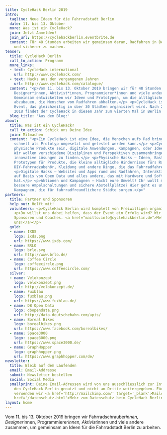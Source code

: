 ```yaml
---
title: CycleHack Berlin 2019
intro:
  tagline: Neue Ideen für die Fahrradstadt Berlin
  date: 11. bis 13. Oktober
  more: Was ist ein CycleHack?
  join: Jetzt Anmelden!
  join_url: https://cyclehackberlin.eventbrite.de
  content: Für 48 Stunden arbeiten wir gemeinsam daran, Radfahren in Berlin besser
    und sicherer zu machen.
teaser:
  title: CycleHack Berlin
  call_to_action: Programm
  more_links:
  - text: CycleHack international
    url: http://www.cyclehack.com/
  - text: Hacks aus den vergangenen Jahren
    url: http://www.cyclehack.com/catalogue/
  content: "<p>Vom 11. bis 13. Oktober 2019 bringen wir für 48 Stunden Fahrradschrauber*innen,
    Designer*innen, Aktivist*innen, Programmierer*innen und viele andere zusammen.
    Gemeinsam entwickelten wir Ideen und Prototypen, um die alltäglichen Hindernisse
    abzubauen, die Menschen vom Radfahren abhalten.</p> <p>CycleHack ist ein globales
    Event, das gleichzeitig in über 30 Städten organisiert wird. Nach 2016, 2017 und
    2018 findet der CycleHack in diesem Jahr zum vierten Mal in Berlin statt.</p>"
  blog_title: 'Aus dem Blog:'
about:
  title: Was ist ein CycleHack?
  call_to_action: Schick uns Deine Idee
  join: Mitmachen
  content: "<p>Ein CycleHack ist eine Idee, die Menschen aufs Rad bringen soll und
    schnell als Prototyp umgesetzt und getestet werden kann.</p> <p>CycleHacks können
    physische Produkte sein, digitale Anwendungen, Kampagnen, oder Ideen zur Fahrradinfrastruktur.
    Wir wollen verschiedene Disziplinen und Perspektiven zusammenbringen, um gemeinsam
    innovative Lösungen zu finden.</p> <p>Physische Hacks – Ideen, Basteleien und
    Prototypen für Produkte, die kleine alltägliche Hindernisse fürs Radfahren abbauen:
    DIY-Fahrradzubehör, Kleidung und andere Dinge, die das Fahrradfahren besser machen.</p>
    <p>Digitale Hacks – Websites und Apps rund ums Radfahren, Interaktive Visualisierungen
    auf Basis von Open Data und alles andere, das mit Hardware und Software zu tun
    hat.</p> <p>Aktionen und Kampagnen – Hackt eure Umwelt! Ihr wollt mehr Fahrradwege,
    bessere Ampelschaltungen und sichere Abstellplätze? Hier geht es um Aktionen und
    Kampagnen, die für fahrradfreundlichere Städte sorgen.</p>"
partners:
  title: Partner und Sponsoren
  help_out: Helft mit!
  volunteers: <p>CycleHack Berlin wird komplett von Freiwilligen organisiert.</p>
    <p>Du willst uns dabei helfen, dass der Event ein Erfolg wird? Wir suchen Helfer,
    Sponsoren und Coaches. <a href="mailto:info@cyclehackberlin.de">Melde dich bei
    uns!</a></p>
  gold:
  - name: IXDS
    logo: ixds.png
    url: https://www.ixds.com/
  - name: BRLO
    logo: brlo.svg
    url: http://www.brlo.de/
  - name: Coffee Circle
    logo: coffeecircle.png
    url: https://www.coffeecircle.com/
  silver:
  - name: Velokonzept
    logo: velokonzept.png
    url: http://velokonzept.de/
  - name: Fuxblau
    logo: fuxblau.png
    url: https://www.fuxblau.de/
  - name: DB Open Data
    logo: dbopendata.png
    url: http://data.deutschebahn.com/apis/
  - name: Boreal Bikes
    logo: borealbikes.png
    url: https://www.facebook.com/borealbikes/
  - name: Space3000
    logo: space3000.png
    url: https://www.space3000.de/
  - name: GraphHopper
    logo: graphhopper.png
    url: https://www.graphhopper.com/de/
newsletter:
  title: Bleib auf dem Laufenden
  email: Email-Addresse
  submit: Newsletter bestellen
  social: Social Media
  smallprint: Deine Email-Adressen wird von uns ausschliesslich zur Information über
    den CycleHack Berlin genutzt und nicht an Dritte weitergegeben. Für diesen Verteiler
    verwenden wir <a href='http://mailchimp.com/' target='_blank'>Mailchimp</a>.<br/><a
    href='/datenschutz.html'>Mehr zum Datenschutz beim CycleHack Berlin</a>
layout: home
---
```


Vom 11. bis 13. Oktober 2019 bringen wir Fahrradschrauber*innen, Designer*innen, Programmierer*innen, Aktivist*innen und viele andere zusammen, um gemeinsam an Ideen für die Fahrradstadt Berlin zu arbeiten.
